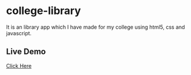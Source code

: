 # college-library
It is an library app which I have made for my college using html5, css and javascript.
## Live Demo
[Click Here]( https://rktrahul.github.io/college-library/)
